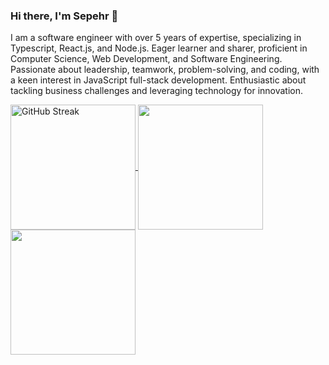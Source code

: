 ### Hi there, I'm Sepehr 👋

I am a software engineer with over 5 years of expertise, specializing in Typescript, React.js, and Node.js. Eager learner and sharer, proficient in Computer Science, Web Development, and Software Engineering. Passionate about leadership, teamwork, problem-solving, and coding, with a keen interest in JavaScript full-stack development. Enthusiastic about tackling business challenges and leveraging technology for innovation.


<a href="https://git.io/streak-stats">
    <img height=200 align="center" src="https://streak-stats.demolab.com?user=SepehrHariri&card_width=467" alt="GitHub Streak" />
</a>

<a href="https://github.com/anuraghazra/github-readme-stats">
    <img height=200 align="center" src="https://github-readme-stats.vercel.app/api?username=SepehrHariri&show=prs_merged,prs_merged_percentage&show_icons=true&hide=contribs,issues&rank_icon=github&include_all_commits=true" />
</a>

<a href="https://github.com/anuraghazra/github-readme-stats">
  <img height=200 align="center" src="https://github-readme-stats.vercel.app/api/top-langs/?username=SepehrHariri&langs_count=20&hide=html&layout=compact&card_width=495" />
</a>


